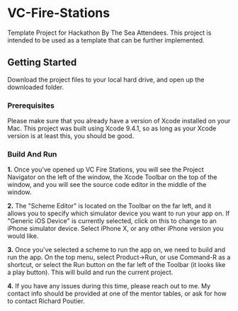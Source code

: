   # VC-Fire-Stations

Template Project for Hackathon By The Sea Attendees. This project is intended to be used as a template that can be further implemented. 

## Getting Started

Download the project files to your local hard drive, and open up the downloaded folder. 

### Prerequisites

Please make sure that you already have a version of Xcode installed on your Mac. This project was built using Xcode 9.4.1, so as long as your Xcode version is at least this, you should be good. 

### Build And Run

**1.** Once you've opened up VC Fire Stations, you will see the Project Navigator on the left of the window, the Xcode Toolbar on the top of the window, and you will see the source code editor in the middle of the window. 

**2.** The "Scheme Editor" is located on the Toolbar on the far left, and it allows you to specify which simulator device you want to run your app on. If "Generic iOS Device" is currently selected, click on this to change to an iPhone simulator device. Select iPhone X, or any other iPhone version you would like. 

**3.** Once you've selected a scheme to run the app on, we need to build and run the app. On the top menu, select Product->Run, or use Command-R as a shortcut, or select the Run button on the far left of the Toolbar (it looks like a play button). This will build and run the current project. 

**4.** If you have any issues during this time, please reach out to me. My contact info should be provided at one of the mentor tables, or ask for how to contact Richard Poutier.  
